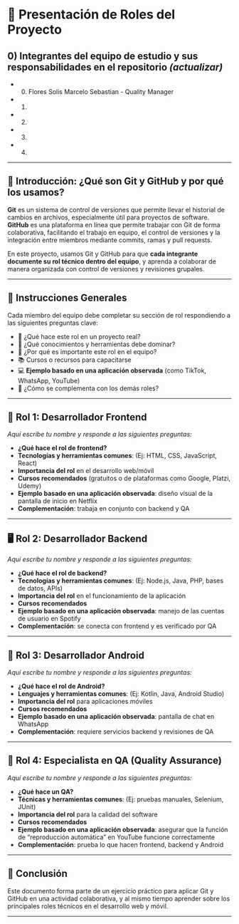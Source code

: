 # 📌 Presentación de Roles del Proyecto

## 0) Integrantes del equipo de estudio y sus responsabilidades en el repositorio *(actualizar)*

- 0. Flores Solis Marcelo Sebastian - Quality Manager
- 1. 
- 2. 
- 3. 
- 4. 

---

## 🔧 Introducción: ¿Qué son Git y GitHub y por qué los usamos?

**Git** es un sistema de control de versiones que permite llevar el historial de cambios en archivos, especialmente útil para proyectos de software.  
**GitHub** es una plataforma en línea que permite trabajar con Git de forma colaborativa, facilitando el trabajo en equipo, el control de versiones y la integración entre miembros mediante commits, ramas y pull requests.

En este proyecto, usamos Git y GitHub para que **cada integrante documente su rol técnico dentro del equipo**, y aprenda a colaborar de manera organizada con control de versiones y revisiones grupales.

---

## 👥 Instrucciones Generales

Cada miembro del equipo debe completar su sección de rol respondiendo a las siguientes preguntas clave:

- 🧾 ¿Qué hace este rol en un proyecto real?
- 🎯 ¿Qué conocimientos y herramientas debe dominar?
- 🧠 ¿Por qué es importante este rol en el equipo?
- 📚 Cursos o recursos para capacitarse
- 💻 **Ejemplo basado en una aplicación observada** (como TikTok, WhatsApp, YouTube)
- 🔁 ¿Cómo se complementa con los demás roles?

---

## 🎨 Rol 1: Desarrollador Frontend

*Aquí escribe tu nombre y responde a las siguientes preguntas:*

- **¿Qué hace el rol de frontend?**
- **Tecnologías y herramientas comunes**: (Ej: HTML, CSS, JavaScript, React)
- **Importancia del rol** en el desarrollo web/móvil
- **Cursos recomendados** (gratuitos o de plataformas como Google, Platzi, Udemy)
- **Ejemplo basado en una aplicación observada**: diseño visual de la pantalla de inicio en Netflix
- **Complementación**: trabaja en conjunto con backend y QA

---

## 🖥️ Rol 2: Desarrollador Backend

*Aquí escribe tu nombre y responde a las siguientes preguntas:*

- **¿Qué hace el rol de backend?**
- **Tecnologías y herramientas comunes**: (Ej: Node.js, Java, PHP, bases de datos, APIs)
- **Importancia del rol** en el funcionamiento de la aplicación
- **Cursos recomendados**
- **Ejemplo basado en una aplicación observada**: manejo de las cuentas de usuario en Spotify
- **Complementación**: se conecta con frontend y es verificado por QA

---

## 🤖 Rol 3: Desarrollador Android

*Aquí escribe tu nombre y responde a las siguientes preguntas:*

- **¿Qué hace el rol de Android?**
- **Lenguajes y herramientas comunes**: (Ej: Kotlin, Java, Android Studio)
- **Importancia del rol** para aplicaciones móviles
- **Cursos recomendados**
- **Ejemplo basado en una aplicación observada**: pantalla de chat en WhatsApp
- **Complementación**: requiere servicios backend y revisiones de QA

---

## 🧪 Rol 4: Especialista en QA (Quality Assurance)

*Aquí escribe tu nombre y responde a las siguientes preguntas:*

- **¿Qué hace un QA?**
- **Técnicas y herramientas comunes**: (Ej: pruebas manuales, Selenium, JUnit)
- **Importancia del rol** para la calidad del software
- **Cursos recomendados**
- **Ejemplo basado en una aplicación observada**: asegurar que la función de “reproducción automática” en YouTube funcione correctamente
- **Complementación**: prueba lo que hacen frontend, backend y Android

---

## 🧩 Conclusión

Este documento forma parte de un ejercicio práctico para aplicar Git y GitHub en una actividad colaborativa, y al mismo tiempo aprender sobre los principales roles técnicos en el desarrollo web y móvil.

---

